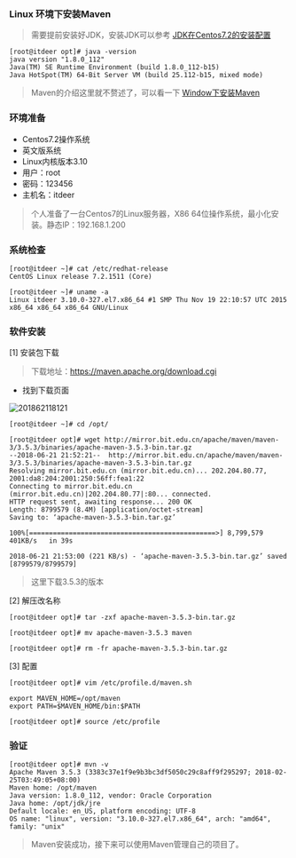 
### Linux 环境下安装Maven

> 需要提前安装好JDK，安装JDK可以参考 [JDK在Centos7.2的安装配置](https://github.com/ItdeerLab/itdeerlab-notes/blob/notes/JDK/UserGuide/JDK%E5%9C%A8Centos7.2%E7%9A%84%E5%AE%89%E8%A3%85%E9%85%8D%E7%BD%AE.md)

```
[root@itdeer opt]# java -version
java version "1.8.0_112"
Java(TM) SE Runtime Environment (build 1.8.0_112-b15)
Java HotSpot(TM) 64-Bit Server VM (build 25.112-b15, mixed mode)
```

> Maven的介绍这里就不赘述了，可以看一下 [Window下安装Maven](https://github.com/ItdeerLab/itdeerlab-notes/blob/notes/Maven/UserGuide/Window%E4%B8%8B%E5%AE%89%E8%A3%85Maven.md)

### 环境准备

 - Centos7.2操作系统
 - 英文版系统
 - Linux内核版本3.10
 - 用户：root
 - 密码：123456
 - 主机名：itdeer

> 个人准备了一台Centos7的Linux服务器，X86 64位操作系统，最小化安装。静态IP：192.168.1.200

### 系统检查

```
[root@itdeer ~]# cat /etc/redhat-release 
CentOS Linux release 7.2.1511 (Core)

[root@itdeer ~]# uname -a
Linux itdeer 3.10.0-327.el7.x86_64 #1 SMP Thu Nov 19 22:10:57 UTC 2015 x86_64 x86_64 x86_64 GNU/Linux
```

### 软件安装


[1] 安装包下载

> 下载地址：https://maven.apache.org/download.cgi

 - 找到下载页面

 ![201862118121](http://panrhkqz9.bkt.clouddn.com/201862118121.png)

```
[root@itdeer ~]# cd /opt/

[root@itdeer opt]# wget http://mirror.bit.edu.cn/apache/maven/maven-3/3.5.3/binaries/apache-maven-3.5.3-bin.tar.gz
--2018-06-21 21:52:21--  http://mirror.bit.edu.cn/apache/maven/maven-3/3.5.3/binaries/apache-maven-3.5.3-bin.tar.gz
Resolving mirror.bit.edu.cn (mirror.bit.edu.cn)... 202.204.80.77, 2001:da8:204:2001:250:56ff:fea1:22
Connecting to mirror.bit.edu.cn (mirror.bit.edu.cn)|202.204.80.77|:80... connected.
HTTP request sent, awaiting response... 200 OK
Length: 8799579 (8.4M) [application/octet-stream]
Saving to: ‘apache-maven-3.5.3-bin.tar.gz’

100%[===============================================>] 8,799,579    401KB/s   in 39s    

2018-06-21 21:53:00 (221 KB/s) - ‘apache-maven-3.5.3-bin.tar.gz’ saved [8799579/8799579]

```

> 这里下载3.5.3的版本

[2] 解压改名称

```
[root@itdeer opt]# tar -zxf apache-maven-3.5.3-bin.tar.gz

[root@itdeer opt]# mv apache-maven-3.5.3 maven

[root@itdeer opt]# rm -fr apache-maven-3.5.3-bin.tar.gz
```

[3] 配置

```
[root@itdeer opt]# vim /etc/profile.d/maven.sh

export MAVEN_HOME=/opt/maven
export PATH=$MAVEN_HOME/bin:$PATH

[root@itdeer opt]# source /etc/profile
```

### 验证

```
[root@itdeer opt]# mvn -v
Apache Maven 3.5.3 (3383c37e1f9e9b3bc3df5050c29c8aff9f295297; 2018-02-25T03:49:05+08:00)
Maven home: /opt/maven
Java version: 1.8.0_112, vendor: Oracle Corporation
Java home: /opt/jdk/jre
Default locale: en_US, platform encoding: UTF-8
OS name: "linux", version: "3.10.0-327.el7.x86_64", arch: "amd64", family: "unix"
```

> Maven安装成功，接下来可以使用Maven管理自己的项目了。
